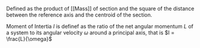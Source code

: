 Defined as the product of [[Mass]] of section and the square of the distance between the reference axis and the centroid of the section.

Moment of Intertia $I$ is definef as the ratio of the net angular momentum $L$ of a system to its angular velocity $\omega$ around a principal axis, that is $I = \frac{L}{\omega}$